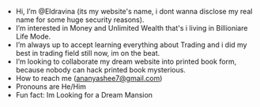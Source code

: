 - Hi, I’m @Eldravina (its my website's name, i dont wanna disclose my real name for some huge security reasons).
- I’m interested in Money and Unlimited Wealth that's i living in Billioniare Life Mode.
- I’m always up to accept learning everything about Trading and i did my best in trading field still now, im on the beat.   
- I’m looking to collaborate my dream website into printed book form, because nobody can hack printed book mysterious.
- How to reach me (ananyashee7@gmail.com)
- Pronouns are He/Him
- Fun fact: Im Looking for a Dream Mansion
